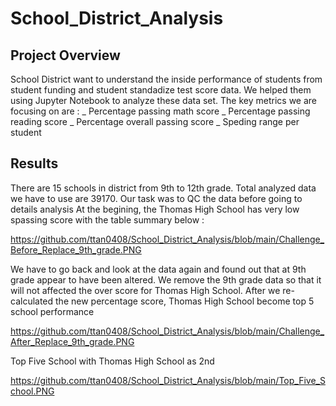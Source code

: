 # School_District_Analysis


## Project Overview
School District want to understand the inside performance of students from student funding and student standadize test score data. We helped them using Jupyter Notebook to analyze these data set. The key metrics we are focusing on are : 
 _ Percentage passing math score
 _ Percentage passing reading score
 _ Percentage overall passing score
 _ Speding range per student

## Results
There are 15 schools in district from 9th to 12th grade. Total analyzed data we have to use are 39170. Our task was to QC the data before going to details analysis
At the begining, the Thomas High School has very low spassing score with the table summary below :

https://github.com/ttan0408/School_District_Analysis/blob/main/Challenge_Before_Replace_9th_grade.PNG

We have to go back and look at the data again and found out that at 9th grade appear to have been altered. We remove the 9th grade data so that it will not affected the over score for Thomas High School. After we re-calculated the new percentage score, Thomas High School become top 5 school performance 

https://github.com/ttan0408/School_District_Analysis/blob/main/Challenge_After_Replace_9th_grade.PNG

Top Five School with Thomas High School as 2nd

https://github.com/ttan0408/School_District_Analysis/blob/main/Top_Five_School.PNG



